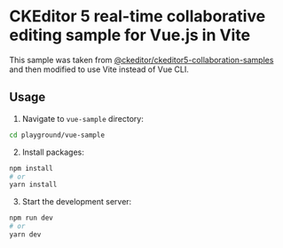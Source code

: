 # CKEditor 5 real-time collaborative editing sample for Vue.js in Vite

This sample was taken from [@ckeditor/ckeditor5-collaboration-samples](https://github.com/ckeditor/ckeditor5-collaboration-samples/tree/master/real-time-collaboration-for-vue) and then modified to use Vite instead of Vue CLI.


## Usage

1. Navigate to `vue-sample` directory:
```bash
cd playground/vue-sample
```

2. Install packages:
```bash
npm install
# or 
yarn install
```

3. Start the development server:
```bash
npm run dev
# or
yarn dev
```